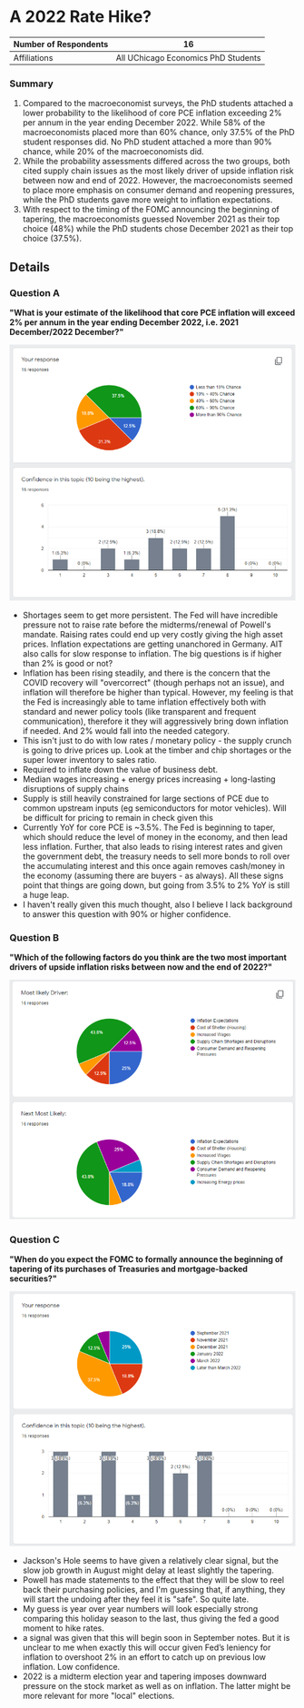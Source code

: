 # A 2022 Rate Hike?

| Number of Respondents | 16                                  |
|-----------------------|-------------------------------------|
| Affiliations          | All UChicago Economics PhD Students |

### Summary
1. Compared to the macroeconomist surveys, the PhD students attached a lower probability to the likelihood of core PCE inflation exceeding 2% per annum in the year ending December 2022. While 58% of the macroeconomists placed more than 60% chance, only 37.5% of the PhD student responses did. No PhD student attached a more than 90% chance, while 20% of the macroeconomists did.
2. While the probability assessments differed across the two groups, both cited supply chain issues as the most likely driver of upside inflation risk between now and end of 2022. However, the macroeconomists seemed to place more emphasis on consumer demand and reopening pressures, while the PhD students gave more weight to inflation expectations.
3. With respect to the timing of the FOMC announcing the beginning of tapering, the macroeconomists guessed November 2021 as their top choice (48%) while the PhD students chose December 2021 as their top choice (37.5%). 

## Details
### Question A
**"What is your estimate of the likelihood that core PCE inflation will exceed 2% per annum in the year ending December 2022, i.e. 2021 December/2022 December?"**

![Results for Question A](/assets/img/01.png)

- Shortages seem to get more persistent. The Fed will have incredible pressure not to raise rate before the midterms/renewal of Powell's mandate. Raising rates could end up very costly giving the high asset prices. Inflation expectations are getting unanchored in Germany. AIT also calls for slow response to inflation. The big questions is if higher than 2% is good or not?
- Inflation has been rising steadily, and there is the concern that the COVID recovery will "overcorrect" (though perhaps not an issue), and inflation will therefore be higher than typical. However, my feeling is that the Fed is increasingly able to tame inflation effectively both with standard and newer policy tools (like transparent and frequent communication), therefore it they will aggressively bring down inflation if needed. And 2% would fall into the needed category.
- This isn't just to do with low rates / monetary policy - the supply crunch is going to drive prices up. Look at the timber and chip shortages or the super lower inventory to sales ratio.
- Required to inflate down the value of business debt.
- Median wages increasing + energy prices increasing + long-lasting disruptions of supply chains
- Supply is still heavily constrained for large sections of PCE due to common upstream inputs (eg semiconductors for motor vehicles). Will be difficult for pricing to remain in check given this
- Currently YoY for core PCE is ~3.5%. The Fed is beginning to taper, which should reduce the level of money in the economy, and then lead less inflation. Further, that also leads to rising interest rates and given the government debt, the treasury needs to sell more bonds to roll over the accumulating interest and this once again removes cash/money in the economy
(assuming there are buyers - as always). All these signs point that things are going down, but going from 3.5% to 2% YoY is still a huge leap.
- I haven't really given this much thought, also I believe I lack background to answer this question with 90% or higher confidence.

### Question B
**"Which of the following factors do you think are the two most important drivers of upside inflation risks between now and the end of 2022?"**

![Results for Question B](/assets/img/02.png)

### Question C
**"When do you expect the FOMC to formally announce the beginning of tapering of its purchases of Treasuries and mortgage-backed securities?"**

![Results for Question C](/assets/img/03.png)

- Jackson's Hole seems to have given a relatively clear signal, but the slow job growth in August might delay at least slightly the tapering.
- Powell has made statements to the effect that they will be slow to reel back their purchasing policies, and I'm guessing that, if anything, they will start the undoing after they feel it is "safe". So quite late.
- My guess is year over year numbers will look especially strong comparing this holiday season to the last, thus giving the fed a good moment to hike rates.
- a signal was given that this will begin soon in September notes. But it is unclear to me when exactly this will occur given Fed’s leniency for inflation to overshoot 2% in an effort to catch up on previous low inflation. Low confidence.
- 2022 is a midterm election year and tapering imposes downward pressure on the stock market as well as on inflation. The latter might be more relevant for more "local" elections.
